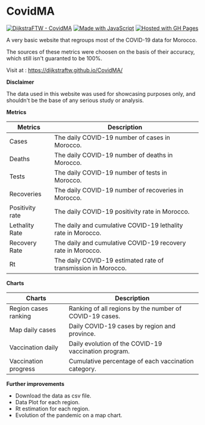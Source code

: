 # CovidMA

[![DijkstraFTW - CovidMA](https://img.shields.io/badge/DijkstraFTW-CovidMA-2ea44f)](https://github.com/DijkstraFTW/CovidMA)  [![Made with JavaScript](https://img.shields.io/badge/Made_with-JavaScript-blue?logo=javascript&logoColor=white)](https://www.javascript.com/ "Go to JavaScript homepage") [![Hosted with GH Pages](https://img.shields.io/badge/Hosted_with-GitHub_Pages-blue?logo=github&logoColor=white)](https://pages.github.com/ "Go to GitHub Pages homepage")



A very basic website that regroups most of the COVID-19 data for Morocco. 

The sources of these metrics were choosen on the basis of their accuracy, which still isn't guaranted to be 100%.

Visit at : https://dijkstraftw.github.io/CovidMA/

**Disclaimer**

The data used in this website was used for showcasing purposes only, and shouldn't be the base of any serious study or analysis.

**Metrics**

| Metrics | Description   |
|--|--|
| Cases | The daily COVID-19 number of cases in Morocco. |
| Deaths | The daily COVID-19 number of deaths in Morocco. |
|Tests  | The daily COVID-19 number of tests in Morocco. |
|Recoveries|  The daily COVID-19 number of recoveries in Morocco.|
|Positivity rate  | The daily COVID-19 positivity rate in Morocco. |
|Lethality Rate  | The daily and cumulative COVID-19 lethality rate in Morocco. |
|Recovery Rate| The daily and cumulative COVID-19 recovery rate in Morocco. |
|Rt| The daily COVID-19 estimated rate of transmission in Morocco. |


**Charts**

|Charts|Description  |
|--|--|
| Region cases ranking | Ranking of all regions by the number of COVID-19 cases. |
| Map daily cases | Daily COVID-19 cases by region and province. |
| Vaccination daily| Daily evolution of the COVID-19 vaccination program. |
| Vaccination progress | Cumulative percentage of each vaccination category. |



**Further improvements**

 - Download the data as csv file.
 - Data Plot for each region.
 - Rt estimation for each region.
 - Evolution of the pandemic on a map chart.
